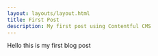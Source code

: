 ```yaml
---
layout: layouts/layout.html
title: First Post
description: My first post using Contentful CMS
---
```


Hello this is my first blog post